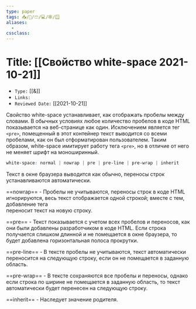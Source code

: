 ```yaml
---
type: paper
tags: 📥️/📜️/🩳/💻/🕸/🪟
aliases:
  - 
cssclass: 
---
```




# Title: **[[Свойство white-space 2021-10-21]]**
- `Type:` [[&]]
- `Links:`
- `Reviewed Date:` [[2021-10-21]]

Свойство white-space устанавливает, как отображать пробелы между словами. В обычных условиях любое количество пробелов в коде HTML показывается на веб-странице как один. Исключением является тег ``<pre>``, помещенный в этот контейнер текст выводится со всеми пробелами, как он был отформатирован пользователем. Таким образом, white-space имитирует работу тега ``<pre>``, но в отличие от него не меняет шрифт на моноширинный.

```css
white-space: normal | nowrap | pre | pre-line | pre-wrap | inherit
```

Текст в окне браузера выводится как обычно, переносы строк устанавливаются автоматически.

==nowrap== - Пробелы не учитываются, переносы строк в коде HTML игнорируются, весь текст отображается одной строкой; вместе с тем, добавление тега <br> переносит текст на новую строку.

==pre== - Текст показывается с учетом всех пробелов и переносов, как они были добавлены разработчиком в коде HTML. Если строка получается слишком длинной и не помещается в окне браузера, то будет добавлена горизонтальная полоса прокрутки.

==pre-line== - В тексте пробелы не учитываются, текст автоматически переносится на следующую строку, если он не помещается в заданную область.

==pre-wrap== - В тексте сохраняются все пробелы и переносы, однако если строка по ширине не помещается в заданную область, то текст автоматически будет перенесен на следующую строку.

==inherit== - Наследует значение родителя.